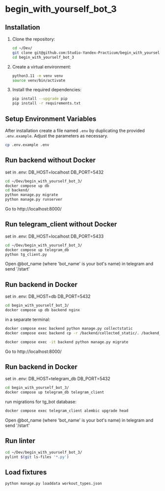 # begin_with_yourself_bot_3

## Installation

1. Clone the repository:
   ```bash
   cd ~/Dev/
   git clone git@github.com:Studio-Yandex-Practicum/begin_with_yourself_bot_3.git
   cd begin_with_yourself_bot_3
   ```
2. Create a virtual environment:
   ```bash
   python3.11 -m venv venv
   source venv/bin/activate
   ```
3. Install the required dependencies:
   ```bash
   pip install --upgrade pip
   pip install -r requirements.txt
   ```

## Setup Environment Variables

After installation create a file named `.env` by duplicating the provided `.env.example`. Adjust the parameters as necessary.
```bash
cp .env.example .env
```

## Run backend without Docker

set in .env:
DB_HOST=localhost
DB_PORT=5432

```bash
cd ~/Dev/begin_with_yourself_bot_3/
docker compose up db
cd backend/
python manage.py migrate
python manage.py runserver
```
Go to http://localhost:8000/

## Run telegram_client without Docker

set in .env:
DB_HOST=localhost
DB_PORT=5433

```bash
cd ~/Dev/begin_with_yourself_bot_3/
docker compose up telegram_db
python tg_client.py
```
Open @bot_name (where 'bot_name' is your bot's name) in telegram and send '/start'

## Run backend in Docker

set in .env:
DB_HOST=db
DB_PORT=5432

```bash
cd begin_with_yourself_bot_3/
docker compose up db backend nginx
```
in a separate terminal:
```bash
docker compose exec backend python manage.py collectstatic
docker compose exec backend cp -r /backend/collected_static/. /backend_static/static/
```
```bash
docker compose exec -it backend python manage.py migrate
```
Go to http://localhost:8000/

## Run backend in Docker

set in .env:
DB_HOST=telegram_db
DB_PORT=5432

```bash
cd begin_with_yourself_bot_3/
docker compose up telegram_db telegram_client
```

run migrations for tg_bot database:
```bash
docker compose exec telegram_client alembic upgrade head
```
Open @bot_name (where 'bot_name' is your bot's name) in telegram and send '/start'

## Run linter

```bash
cd ~/Dev/begin_with_yourself_bot_3/
pylint $(git ls-files '*.py')
```

## Load fixtures

```bash
python manage.py loaddata workout_types.json
```